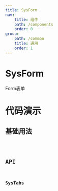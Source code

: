 ```yaml
---
title: SysForm
nav:
    title: 组件
    path: /components
    order: 0
group:
    path: /common
    title: 通用
    order: 1
---
```


# SysForm

Form表单

# 代码演示

## 基础用法

<code src="./demo/Basic.tsx">

## API

### SysTabs
<API src="./SysForm.tsx" hideTitle></API>

